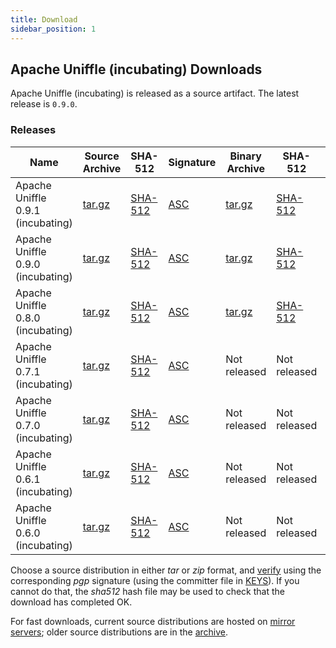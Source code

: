 ```yaml
---
title: Download
sidebar_position: 1
---
```

<!--
{% comment %}
Licensed to the Apache Software Foundation (ASF) under one or more
contributor license agreements.  See the NOTICE file distributed with
this work for additional information regarding copyright ownership.
The ASF licenses this file to you under the Apache License, Version 2.0
(the "License"); you may not use this file except in compliance with
the License.  You may obtain a copy of the License at

http://www.apache.org/licenses/LICENSE-2.0

Unless required by applicable law or agreed to in writing, software
distributed under the License is distributed on an "AS IS" BASIS,
WITHOUT WARRANTIES OR CONDITIONS OF ANY KIND, either express or implied.
See the License for the specific language governing permissions and
limitations under the License.
{% endcomment %}
-->

## Apache Uniffle (incubating) Downloads

Apache Uniffle (incubating) is released as a source artifact.
The latest release is `0.9.0`.

### Releases
<table class="table table-hover sortable">
    <thead>
        <tr>
            <th><b>Name</b></th>
            <th><b>Source Archive</b></th>
            <th><b>SHA-512</b></th>
            <th><b>Signature</b></th>
            <th><b>Binary Archive</b></th>
            <th><b>SHA-512</b></th>
            <th><b>Signature</b></th>
            <th><b>Release Notes</b></th>
            <th><b>Release Manager</b></th>
            <th><b>Release Date</b></th>
        </tr>
    </thead>
    <tbody>
        <tr>
            <td>Apache Uniffle 0.9.1 (incubating)</td>
            <td><a href="https://www.apache.org/dyn/closer.lua/incubator/uniffle/0.9.1/apache-uniffle-0.9.1-incubating-src.tar.gz">tar.gz</a></td>
            <td><a href="https://www.apache.org/dyn/closer.lua/incubator/uniffle/0.9.1/apache-uniffle-0.9.1-incubating-src.tar.gz.sha512">SHA-512</a></td>
            <td><a href="https://www.apache.org/dyn/closer.lua/incubator/uniffle/0.9.1/apache-uniffle-0.9.1-incubating-src.tar.gz.asc">ASC</a></td>
            <td><a href="https://www.apache.org/dyn/closer.lua/incubator/uniffle/0.9.1/apache-uniffle-0.9.1-incubating-bin.tar.gz">tar.gz</a></td>
            <td><a href="https://www.apache.org/dyn/closer.lua/incubator/uniffle/0.9.1/apache-uniffle-0.9.1-incubating-bin.tar.gz.sha512">SHA-512</a></td>
            <td><a href="https://www.apache.org/dyn/closer.lua/incubator/uniffle/0.9.1/apache-uniffle-0.9.1-incubating-bin.tar.gz.asc">ASC</a></td>
            <td><a href="https://uniffle.apache.org/download/release-notes-0.9.1">Release Notes</a></td>
            <td>zhengchenyu (Ke Holdings)</td>
            <td>2024.12.05</td>
        </tr>
        <tr>
            <td>Apache Uniffle 0.9.0 (incubating)</td>
            <td><a href="https://www.apache.org/dyn/closer.lua/incubator/uniffle/0.9.0/apache-uniffle-0.9.0-incubating-src.tar.gz">tar.gz</a></td>
            <td><a href="https://www.apache.org/dyn/closer.lua/ncubator/uniffle/0.9.0/apache-uniffle-0.9.0-incubating-src.tar.gz.sha512">SHA-512</a></td>
            <td><a href="https://www.apache.org/dyn/closer.lua/incubator/uniffle/0.9.0/apache-uniffle-0.9.0-incubating-src.tar.gz.asc">ASC</a></td>
            <td><a href="https://www.apache.org/dyn/closer.lua/incubator/uniffle/0.9.0/apache-uniffle-0.9.0-incubating-bin.tar.gz">tar.gz</a></td>
            <td><a href="https://www.apache.org/dyn/closer.lua/incubator/uniffle/0.9.0/apache-uniffle-0.9.0-incubating-bin.tar.gz.sha512">SHA-512</a></td>
            <td><a href="https://www.apache.org/dyn/closer.lua/incubator/uniffle/0.9.0/apache-uniffle-0.9.0-incubating-bin.tar.gz.asc">ASC</a></td>
            <td><a href="https://uniffle.apache.org/download/release-notes-0.9.0">Release Notes</a></td>
            <td>Enrico Minack (G-Research)</td>
            <td>2024.07.15</td>
        </tr>
        <tr>
            <td>Apache Uniffle 0.8.0 (incubating)</td>
            <td><a href="https://www.apache.org/dyn/closer.lua/incubator/uniffle/0.8.0/apache-uniffle-0.8.0-incubating-src.tar.gz">tar.gz</a></td>
            <td><a href="https://www.apache.org/dyn/closer.lua//incubator/uniffle/0.8.0/apache-uniffle-0.8.0-incubating-src.tar.gz.sha512">SHA-512</a></td>
            <td><a href="https://www.apache.org/dyn/closer.lua//incubator/uniffle/0.8.0/apache-uniffle-0.8.0-incubating-src.tar.gz.asc">ASC</a></td>
            <td><a href="https://www.apache.org/dyn/closer.lua//incubator/uniffle/0.8.0/apache-uniffle-0.8.0-incubating-bin.tar.gz">tar.gz</a></td>
            <td><a href="https://www.apache.org/dyn/closer.lua//incubator/uniffle/0.8.0/apache-uniffle-0.8.0-incubating-bin.tar.gz.sha512">SHA-512</a></td>
            <td><a href="https://www.apache.org/dyn/closer.lua/incubator/uniffle/0.8.0/apache-uniffle-0.8.0-incubating-bin.tar.gz.asc">ASC</a></td>
            <td><a href="https://uniffle.apache.org/download/release-notes-0.8.0">Release Notes</a></td>
            <td>Xianjing Feng (From SF Express)</td>
            <td>2023.12.14</td>
        </tr>
        <tr>
            <td>Apache Uniffle 0.7.1 (incubating)</td>
            <td><a href="https://www.apache.org/dyn/closer.lua/incubator/uniffle/0.7.1/apache-uniffle-0.7.1-incubating-src.tar.gz">tar.gz</a></td>
            <td><a href="https://www.apache.org/dyn/closer.lua/uniffle/0.7.1/apache-uniffle-0.7.1-incubating-src.tar.gz.sha512">SHA-512</a></td>
            <td><a href="https://www.apache.org/dyn/closer.lua/uniffle/0.7.1/apache-uniffle-0.7.1-incubating-src.tar.gz.asc">ASC</a></td>
            <td> Not released </td>
            <td> Not released </td>
            <td> Not released </td>
            <td><a href="https://uniffle.apache.org/download/release-notes-0.7.1">Release Notes</a></td>
            <td>Jiafu Zhang (From Intel)</td>
            <td>2023.07.10</td>
        </tr>
        <tr>
            <td>Apache Uniffle 0.7.0 (incubating)</td>
            <td><a href="https://www.apache.org/dyn/closer.lua/incubator/uniffle/0.7.0/apache-uniffle-0.7.0-incubating-src.tar.gz">tar.gz</a></td>
            <td><a href="https://www.apache.org/dyn/closer.lua/incubator/uniffle/0.7.1/apache-uniffle-0.7.0-incubating-src.tar.gz.sha512">SHA-512</a></td>
            <td><a href="https://www.apache.org/dyn/closer.lua/incubator/uniffle/0.7.1/apache-uniffle-0.7.0-incubating-src.tar.gz.asc">ASC</a></td>
            <td> Not released </td>
            <td> Not released </td>
            <td> Not released </td>
            <td><a href="https://uniffle.apache.org/download/release-notes-0.7.0">Release Notes</a></td>
            <td>Junfan Zhang (From Aqiyi)</td>
            <td>2023.04.10</td>
        </tr>
        <tr>
            <td>Apache Uniffle 0.6.1 (incubating)</td>
            <td><a href="https://www.apache.org/dyn/closer.lua/incubator/uniffle/0.6.1/apache-uniffle-0.6.1-incubating-src.tar.gz">tar.gz</a></td>
            <td><a href="https://www.apache.org/dyn/closer.lua/incubator/uniffle/0.6.1/apache-uniffle-0.6.1-incubating-src.tar.gz.sha512">SHA-512</a></td>
            <td><a href="https://www.apache.org/dyn/closer.lua/incubator/uniffle/0.6.1/apache-uniffle-0.6.1-incubating-src.tar.gz.asc">ASC</a></td>
            <td> Not released </td>
            <td> Not released </td>
            <td> Not released </td>
            <td><a href="https://uniffle.apache.org/download/release-notes-0.6.1">Release Notes</a></td>
            <td>Kaijie Chen (From SelectDB)</td>
            <td>2022.12.09</td>
        </tr>
         <tr>
            <td>Apache Uniffle 0.6.0 (incubating)</td>
            <td><a href="https://www.apache.org/dyn/closer.lua/incubator/uniffle/0.6.0/apache-uniffle-0.6.0-incubating-src.tar.gz">tar.gz</a></td>
            <td><a href="https://www.apache.org/dyn/closer.lua/incubator/uniffle/0.6.0/apache-uniffle-0.6.0-incubating-src.tar.gz.sha512">SHA-512</a></td>
            <td><a href="https://www.apache.org/dyn/closer.lua/incubator/uniffle/0.6.0/apache-uniffle-0.6.0-incubating-src.tar.gz.asc">ASC</a></td>
            <td> Not released </td>
            <td> Not released </td>
            <td> Not released </td>
            <td><a href="https://uniffle.apache.org/download/release-notes-0.6.0">Release Notes</a></td>
            <td>He Qi (From Datastrato)</td>
            <td>2022.10.26</td>
        </tr>
    </tbody>
</table>

Choose a source distribution in either *tar* or *zip* format,
and [verify](https://www.apache.org/dyn/closer.cgi#verify)
using the corresponding *pgp* signature (using the committer file in
[KEYS](https://downloads.apache.org/incubator/uniffle/KEYS)).
If you cannot do that, the *sha512* hash file may be used to check that the
download has completed OK.

For fast downloads, current source distributions are hosted on
[mirror servers](https://dlcdn.apache.org/incubator/uniffle/);
older source distributions are in the
[archive](https://archive.apache.org/dist/incubator/uniffle/).
